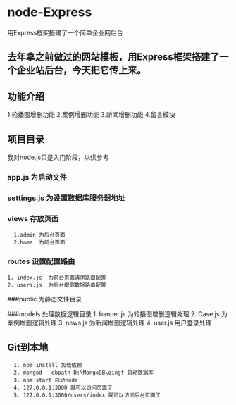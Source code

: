 # node-Express
用Express框架搭建了一个简单企业网后台
## 去年拿之前做过的网站模板，用Express框架搭建了一个企业站后台，今天把它传上来。

## 功能介绍
  1.轮播图增删功能
  2.案例增删功能
  3.新闻增删功能
  4.留言模块

## 项目目录
   我对node.js只是入门阶段，以供参考

### app.js 为启动文件

### settings.js 为设置数据库服务器地址

### views 存放页面
      1.admin 为后台页面
      2.home  为前台页面

### routes 设置配置路由
    1. index.js  为前台页面请求路由配置
    2. users.js  为后台增删数据路由配置

###public 为静态文件目录

###models 处理数据逻辑目录
      1. banner.js 为轮播图增删逻辑处理
      2. Case.js  为案例增删逻辑处理
      3. news.js 为新闻增删逻辑处理
      4. user.js  用户登录处理
## Git到本地
      1. npm install 加载依赖
      2. mongod --dbpath D:\MongoDB\qingf 启动数据库
      3. npm start 启动node
      4. 127.0.0.1:3000 就可以访问页面了
      5. 127.0.0.1:3000/users/index 就可以访问后台页面了